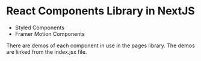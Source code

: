 # React Components Library in NextJS
- Styled Components
- Framer Motion Components

There are demos of each component in use in the pages library. The demos are linked from the index.jsx file.
